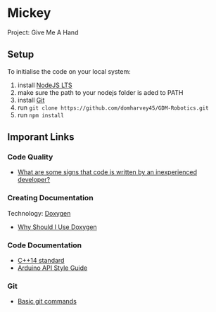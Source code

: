# Mickey

Project: Give Me A Hand

## Setup

To initialise the code on your local system:

1. install [NodeJS LTS](https://nodejs.org/en/download/)
2. make sure the path to your nodejs folder is aded to PATH
3. install [Git](https://git-scm.com/downloads)
4. run `git clone https://github.com/domharvey45/GDM-Robotics.git`
5. run `npm install`

## Imporant Links

### Code Quality

- [What are some signs that code is written by an inexperienced developer?](https://www.reddit.com/r/cpp_questions/comments/11nomn3/what_are_some_signs_that_code_is_written_by_an/)

### Creating Documentation

Technology: [Doxygen](https://www.doxygen.nl/)

- [Why Should I Use Doxygen](https://www.reddit.com/r/cpp_questions/comments/568m6m/why_should_i_use_doxygen/)

### Code Documentation

- [C++14 standard](https://www.open-std.org/jtc1/sc22/wg21/docs/papers/2014/n4296.pdf)
- [Arduino API Style Guide](https://docs.arduino.cc/learn/contributions/arduino-library-style-guide)

### Git

- [Basic git commands](https://www.atlassian.com/git/glossary)
